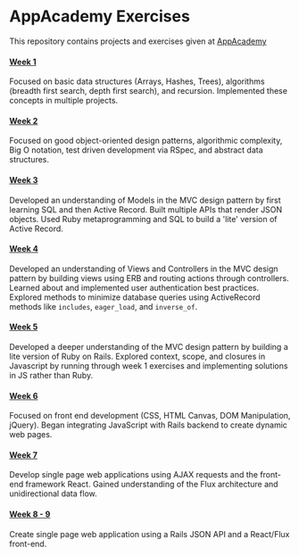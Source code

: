 # AppAcademy Exercises

This repository contains projects and exercises given at [AppAcademy](http://appacademy.io)

#### [Week 1](w1)
Focused on basic data structures (Arrays, Hashes, Trees), algorithms (breadth first search, depth first search), and recursion. Implemented these concepts in multiple projects.

#### [Week 2](w2)
Focused on good object-oriented design patterns, algorithmic complexity, Big O notation, test driven development via RSpec, and abstract data structures.

#### [Week 3](w3)
Developed an understanding of Models in the MVC design pattern by first learning SQL and then Active Record. Built multiple APIs that render JSON objects. Used Ruby metaprogramming and SQL to build a 'lite' version of Active Record.

#### [Week 4](w4)
Developed an understanding of Views and Controllers in the MVC design pattern by building views using ERB and routing actions through controllers. Learned about and implemented user authentication best practices. Explored methods to minimize database queries using ActiveRecord methods like `includes`, `eager_load`, and `inverse_of`.

#### [Week 5](w5)
Developed a deeper understanding of the MVC design pattern by building a lite version of Ruby on Rails. Explored context, scope, and closures in Javascript by running through week 1 exercises and implementing solutions in JS rather than Ruby.

#### [Week 6](w6)
Focused on front end development (CSS, HTML Canvas, DOM Manipulation, jQuery). Began integrating JavaScript with Rails backend to create dynamic web pages. 

#### [Week 7](w7)
Develop single page web applications using AJAX requests and the front-end framework React. Gained understanding of the Flux architecture and unidirectional data flow.

#### [Week 8 - 9](http://github.com/waltertan12/FinalProject)
Create single page web application using a Rails JSON API and a React/Flux front-end.